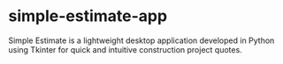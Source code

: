 # simple-estimate-app
Simple Estimate is a lightweight desktop application developed in Python using Tkinter for quick and intuitive construction project quotes.
